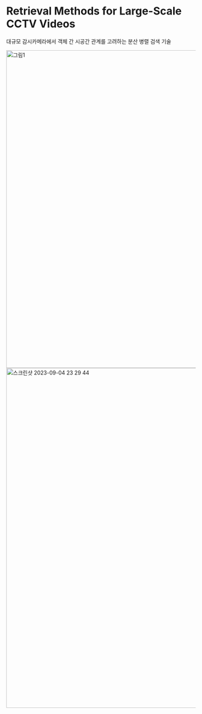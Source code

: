 # Retrieval Methods for Large-Scale CCTV Videos
대규모 감시카메라에서 객체 간 시공간 관계를 고려하는 분산 병렬 검색 기술

<img width="843" alt="그림1" src="https://github.com/cobyoo/Retrieval-Methods-for-Large-Scale-CCTV-Videos/assets/39446946/f9c608c3-1bf5-41f8-b020-2abe6c642761">

<img width="902" alt="스크린샷 2023-09-04 23 29 44" src="https://github.com/cobyoo/Retrieval-Methods-for-Large-Scale-CCTV-Videos/assets/39446946/85772271-9d7c-4f1d-bf16-9b878df39479">
